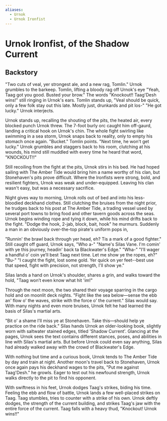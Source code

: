 ```yaml
---
aliases:
  - Urnok
  - Urnok Ironfist
---
```


# Urnok Ironfist, of the Shadow Current


## Backstory
"Two cuts of veal, yer strongest ale, and a new rag, Tomlin." Urnok grumbles to the barkeep. Tomlin, lifting a bloody rag off Urnok's eye "Yeah, Taag got you good. Busted your brow." The words "Knockout!! Taag'Desh wins!" still ringing in Urnok's ears. Tomlin stands up, "Veal should be quick, only a few folk stay out this late. Mostly just, drunkards and pit los-" "He got lucky." Urnok interjects. 

Urnok stands up, recalling the shouting of the pits, the heated air, every blocked punch Urnok threw. The 7-foot burly orc caught him off-gaurd, landing a critical hook on Urnok's chin. The whole fight swirling like swimming in a sea storm, Urnok snaps back to reality, only to empty his stomach once again. "Bucket." Tomlin points. "Next time, he won't get lucky." Urnok grumbles and staggers back to his room, clutching at his wounds, his mind still muddled with every time he heard that word, "KNOCKOUT!!"

Still recoiling from the fight at the pits, Urnok stirs in his bed. He had hoped sailing with The Amber Tide would bring him a name worthy of his clan, but Stonehaven's pits prove difficult. Where the Ironfists were strong, bold, and resilient fighters, Urnok was weak and under-equipped. Leaving his clan wasn't easy, but was a necessary sacrifice. 

Night gives way to morning, Urnok rolls out of bed and into his less-bloodied deckhand clothes. Still clutching the bruises from the night prior, he trudges back to his post at The Amber Tide, a trading vessel used by several port towns to bring food and other tavern goods across the seas. Urnok begins winding rope and tying it down, while his mind drifts back to the fight. "Dodge the hook, 2-jab, block, bait, hook" he murmurs. Suddenly a man in an obviously over-the-top pirate's uniform pops in, 

"Runnin' the brawl back through yer head, eh? Tis a mark of a good fighter." 
Still caught off guard, Urnok says, 
"Who a-" 
"Name's Silas Vane. I'm comin' with ye this journey, headin' back ta Blackwater's Edge."
"Wha-"
"I’ll wager a handful o’ coin ye’ll best Taag next time. Let me show ye the ropes, eh?"
"Bu-"
"I caught the fight, lost some gold. Yer quick on yer feet--best use that speed, fight with precision, not strength, I'll show ye."

Silas lands a hand on Urnok's shoulder, shares a grin, and walks toward the hold, "Taag won’t even know what hit 'im!"

Through the next moon, the two shared their voyage sparring in the cargo hold and on moonlit deck nights. "Fight like the sea below—sense the ebb an' flow o' the waves, strike with the force o' the current." Silas would say. With many nights and even more bruises, Urnok felt he had learned the basis of Silas's martial arts.

"Bit o' a shame I’ll miss ye at Stonehaven. Take this—should help ye practice on the ride back." Silas hands Urnok an older-looking book, slightly worn with saltwater stained edges,  titled 'Shadow Current'. Glancing at the pages, Urnok sees the text contains different stances, poses, and abilities in line with Silas's martial arts. But before Urnok could even say anything, Silas had already walked away with the crowd of Blackwater's Edge.

With nothing but time and a curious book, Urnok tends to The Amber Tide by day and train at night. Another moon's travel back to Stonehaven, Urnok once again pays his deckhand wages to the pits, "Put me against Taag'Desh." he growls. Eager to test out his newfound strength, Urnok walks directly to the pit to find his opponent. 

With swiftness in his feet, Urnok dodges Taag's strikes, biding his time. Feeling the ebb and flow of battle, Urnok lands a few well-placed strikes on Taag. Taag stumbles, tries to counter with a strike of his own. Urnok deftly dodges, the strength of the current building, and strikes Taag's jaw with the entire force of the current. Taag falls with a heavy thud, "Knockout! Urnok wins!!"